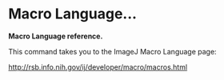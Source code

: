 # Macro Language\...

**Macro Language reference.**

This command takes you to the ImageJ Macro Language page:

<http://rsb.info.nih.gov/ij/developer/macro/macros.html>
